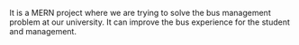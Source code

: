 It is a MERN project where we are trying to solve the bus management problem at our university. It can improve the bus experience for the student and management.
